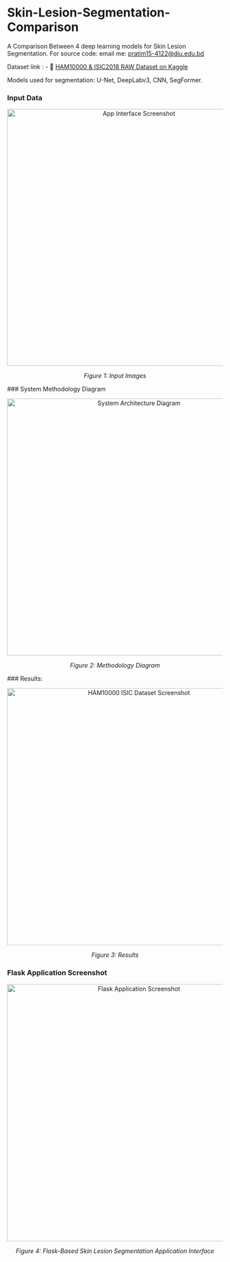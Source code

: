 # Skin-Lesion-Segmentation-Comparison
A Comparison Between 4 deep learning models for Skin Lesion Segmentation.
For source code: email me: pratim15-4122@diu.edu.bd

Dataset link : - 📂 [HAM10000 & ISIC2018 RAW Dataset on Kaggle](https://www.kaggle.com/datasets/nightfury007/ham10000-isic2018-raw)

Models used for segmentation: U-Net, DeepLabv3, CNN, SegFormer.


### Input Data

<p align="center">
  <img src="https://github.com/user-attachments/assets/0a5cc5f6-4f6a-4ef5-b754-b1a1a044bf80" alt="App Interface Screenshot" width="600"/>
</p>

<p align="center">
  <em>Figure 1: Input Images</em>
</p>
### System Methodology Diagram

<p align="center">
  <img src="https://github.com/user-attachments/assets/7aa9fd2f-16a1-47d1-b049-e37f842186e7" alt="System Architecture Diagram" width="600"/>
</p>

<p align="center">
  <em>Figure 2: Methodology Diagram</em>
</p>
### Results:

<p align="center">
  <img src="https://github.com/user-attachments/assets/eac313b3-496d-4f7e-8622-6586f43b2691" alt="HAM10000 ISIC Dataset Screenshot" width="600"/>
</p>

<p align="center">
  <em>Figure 3: Results</em>
</p>

### Flask Application Screenshot

<p align="center">
  <img src="https://github.com/user-attachments/assets/28555029-4d6a-4ecc-8e21-8f250a515009" alt="Flask Application Screenshot" width="600"/>
</p>

<p align="center">
  <em>Figure 4: Flask-Based Skin Lesion Segmentation Application Interface</em>
</p>

